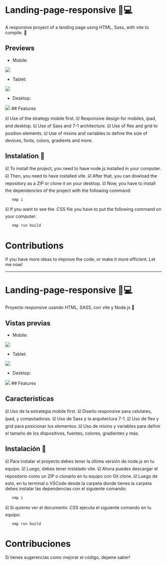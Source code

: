 # Landing-page-responsive 📱💻

A responsive proyect of a landing page using HTML, Sass, with vite to compile. 👾

## Previews

- Mobile:
<img src='/code/img/preview_mobile.png'>


- Tablet:
<img src='/code/img/preview_tablet.png'>


- Desktop:
<img src='/code/img/preview_desktop.png'>
## Features

☑️ Use of the strategy mobile first.
☑️ Responsive design for mobiles, ipad, and desktop.
☑️ Use of Sass and 7-1 architecture.
☑️ Use of flex and grid to position elements.
☑️ Use of mixins and variables to define the size of devices, fonts, colors, gradients and more.

## Instalation 🔧

☑️ To install the project, you need to have node.js installed in your computer. 
☑️ Then, you need to have installed vite.
☑️ After that, you can dowload the repository as a ZIP or clone it on your desktop.
☑️ Now, you have to install the dependencies of the project with the following command:

 ```sh
    nmp i
 ```
☑️ If you want to see the .CSS file you have to put the following command on your computer:
 ```sh
    nmp run build
 ```

# Contributions 

If you have more ideas to improve the code, or make it more efficient. Let me now! 

***

# Landing-page-responsive 📱💻

Proyecto responsive usando HTML, SASS, con vite y Node.js 👾

## Vistas previas

- Mobile:
<img src='/code/img/preview_mobile.png'>


- Tablet:
<img src='/code/img/preview_tablet.png'>


- Desktop:
<img src='/code/img/preview_desktop.png'>
## Features

## Características

☑️ Uso de la estrategia mobile first.
☑️ Diseño responsive para celulares, ipad, y computadoras.
☑️ Uso de Sass y la arquitectura 7-1.
☑️ Uso de flex y grid para posicionar los elementos.
☑️ Uso de mixins y variables para definir el tamaño de los dispositivos, fuentes, colores, gradientes y más.

## Instalación 🔧

☑️ Para instalar el proyecto debes tener la última versión de node.js en tu equipo. 
☑️ Luego, debes tener instalado vite.
☑️ Ahora puedes descargar el repositorio como un ZIP o clonarlo en tu equipo con Git clone.
☑️ Luego de esto, en tu terminal o VSCode desde la carpeta donde tienes la carpeta debes instalar las dependencias con el siguiente comando:

 ```sh
    nmp i
 ```
☑️ Si quieres ver el documento .CSS ejecuta el siguiente comando en tu equipo:
 ```sh
    nmp run build
 ```

# Contribuciones 

Si tienes sugerencias como mejorar el código, dejame saber! 

